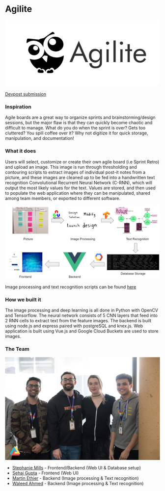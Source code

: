 # Agilite
![](images/logo.png)

[Devpost submission](https://devpost.com/software/agilite)

### Inspiration
Agile boards are a great way to organize sprints and brainstorming/design sessions, but the major flaw is that they can quickly become chaotic and difficult to manage. What do you do when the sprint is over? Gets too cluttered? You spill coffee over it? Why not digitize it for quick storage, manipulation, and documentation!

### What it does
Users will select, customize or create their own agile board (i.e Sprint Retro) and upload an image. This image is run through thresholding and contouring scripts to extract images of individual post-it notes from a picture, and these images are cleaned up to be fed into a handwritten text recognition Convolutional Recurrent Neural Network (C-RNN), which will output the most likely values for the text. Values are stored, and then used to populate the web application where they can be manipulated, shared among team members, or exported to different software.

![Workflow](images/workflow.PNG)

Image processing and text recognition scripts can be found [here](backend/src/scripts)

### How we built it
The image processing and deep learning is all done in Python with OpenCV and Tensorflow. The neural network consists of 5 CNN layers that feed into 2 RNN cells to extract text from the feature images. The backend is built using node.js and express paired with postgreSQL and knex.js. Web application is built using Vue.js and Google Cloud Buckets are used to store images.

### The Team 
![](images/team_photo.jpg)
* [Stephanie Mills](https://github.com/StephanieJoyMills) - Frontend/Backend (Web UI & Database setup)
* [Sehaj Gupta](https://github.com/sehajgupta) - Frontend (Web UI)
* [Martin Ethier](https://github.com/MartinEthier) - Backend (Image processing & Text recognition)
* [Waleed Ahmed](https://github.com/w29ahmed) - Backend (Image processing & Text recognition)